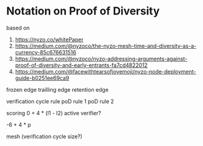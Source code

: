 # Notation on Proof of Diversity

based on 
1. https://nyzo.co/whitePaper
2. https://medium.com/@nyzoco/the-nyzo-mesh-time-and-diversity-as-a-currency-85c676631516
3. https://medium.com/@nyzoco/nyzo-addressing-arguments-against-proof-of-diversity-and-early-entrants-fa7cd4822012
4. https://medium.com/@facewithtearsofjoyemoji/nyzo-node-deployment-guide-b0251ee69ca9

frozen edge
trailling edge
retention edge

verification cycle rule
poD rule 1
poD rule 2

scoring
0 + 4 * (l1 - l2)
active verifier?

-6 + 4 * p

mesh (verification cycle size?)
